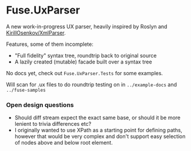 # Fuse.UxParser

A new work-in-progress UX parser, heavily inspired by Roslyn and [KirillOsenkov/XmlParser](https://github.com/KirillOsenkov/XmlParser).

Features, some of them incomplete:
- "Full fidelity" syntax tree, roundtrip back to original source
- A lazily created (mutable) facade built over a syntax tree

No docs yet, check out `Fuse.UxParser.Tests` for some examples.

Will scan for .ux files to do roundtrip testing on in `../example-docs` and `../fuse-samples`

### Open design questions

- Should diff stream expect the exact same base, or should it be more lenient to trivia differences etc?
- I originally wanted to use XPath as a starting point for defining paths, however that would be very
  complex and don't support easy selection of nodes above and below root element.
